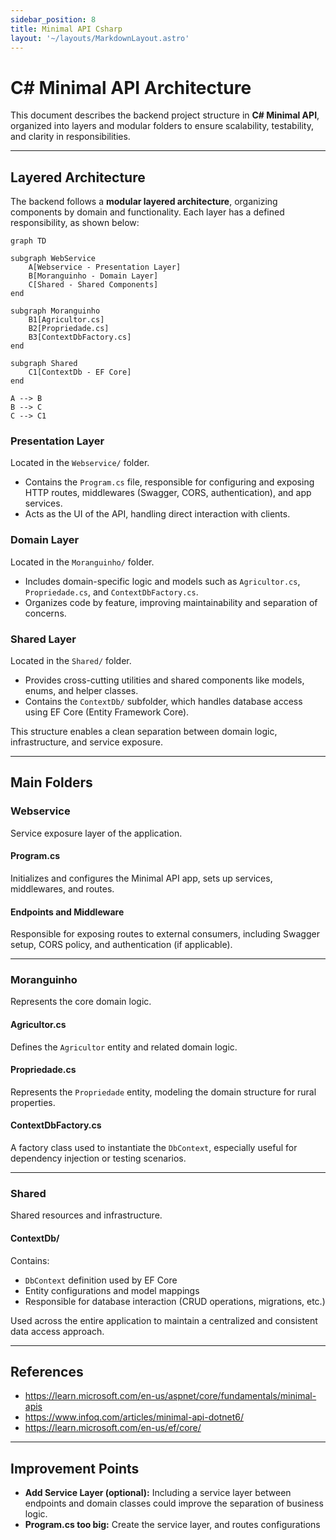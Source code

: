 ```yaml
---
sidebar_position: 8
title: Minimal API Csharp
layout: '~/layouts/MarkdownLayout.astro'
---
```


# C# Minimal API Architecture

This document describes the backend project structure in **C# Minimal API**, organized into layers and modular folders to ensure scalability, testability, and clarity in responsibilities.

---

## Layered Architecture

The backend follows a **modular layered architecture**, organizing components by domain and functionality. Each layer has a defined responsibility, as shown below:

```mermaid
graph TD

subgraph WebService
    A[Webservice - Presentation Layer]
    B[Moranguinho - Domain Layer]
    C[Shared - Shared Components]
end

subgraph Moranguinho
    B1[Agricultor.cs]
    B2[Propriedade.cs]
    B3[ContextDbFactory.cs]
end

subgraph Shared
    C1[ContextDb - EF Core]
end

A --> B
B --> C
C --> C1
```

### Presentation Layer

Located in the `Webservice/` folder.

- Contains the `Program.cs` file, responsible for configuring and exposing HTTP routes, middlewares (Swagger, CORS, authentication), and app services.
- Acts as the UI of the API, handling direct interaction with clients.

### Domain Layer

Located in the `Moranguinho/` folder.

- Includes domain-specific logic and models such as `Agricultor.cs`, `Propriedade.cs`, and `ContextDbFactory.cs`.
- Organizes code by feature, improving maintainability and separation of concerns.

### Shared Layer

Located in the `Shared/` folder.

- Provides cross-cutting utilities and shared components like models, enums, and helper classes.
- Contains the `ContextDb/` subfolder, which handles database access using EF Core (Entity Framework Core).

This structure enables a clean separation between domain logic, infrastructure, and service exposure.

---

## Main Folders

### Webservice

Service exposure layer of the application.

#### Program.cs

Initializes and configures the Minimal API app, sets up services, middlewares, and routes.

#### Endpoints and Middleware

Responsible for exposing routes to external consumers, including Swagger setup, CORS policy, and authentication (if applicable).

---

### Moranguinho

Represents the core domain logic.

#### Agricultor.cs

Defines the `Agricultor` entity and related domain logic.

#### Propriedade.cs

Represents the `Propriedade` entity, modeling the domain structure for rural properties.

#### ContextDbFactory.cs

A factory class used to instantiate the `DbContext`, especially useful for dependency injection or testing scenarios.

---

### Shared

Shared resources and infrastructure.

#### ContextDb/

Contains:

- `DbContext` definition used by EF Core
- Entity configurations and model mappings
- Responsible for database interaction (CRUD operations, migrations, etc.)

Used across the entire application to maintain a centralized and consistent data access approach.

---

## References

- https://learn.microsoft.com/en-us/aspnet/core/fundamentals/minimal-apis
- https://www.infoq.com/articles/minimal-api-dotnet6/
- https://learn.microsoft.com/en-us/ef/core/

---

## Improvement Points

- **Add Service Layer (optional):** Including a service layer between endpoints and domain classes could improve the separation of business logic. 
- **Program.cs too big:** Create the service layer, and routes configurations